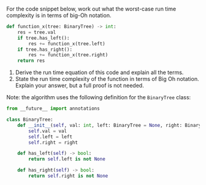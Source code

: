 For the code snippet below, work out what the worst-case run time complexity is in terms of big-Oh notation.

```python
def function_x(tree: BinaryTree) -> int:
    res = tree.val
    if tree.has_left():
        res += function_x(tree.left)
    if tree.has_right():
        res += function_x(tree.right)
    return res
```

1) Derive the run time equation of this code and explain all the terms.
2) State the run time complexity of the function in terms of Big Oh notation. Explain your answer, but a full proof is not needed.​

Note: the algorithm uses the following definition for the `BinaryTree` class:

```python
from __future__ import annotations

class BinaryTree:
    def __init__(self, val: int, left: BinaryTree = None, right: BinaryTree = None):
        self.val = val
        self.left = left
        self.right = right

    def has_left(self) -> bool:
        return self.left is not None

    def has_right(self) -> bool:
        return self.right is not None
```